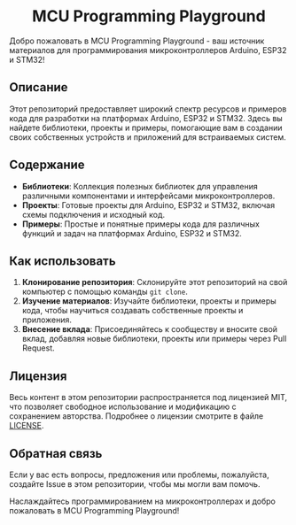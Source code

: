 <h1 align="center">
  MCU Programming Playground
</h1>

Добро пожаловать в MCU Programming Playground - ваш источник материалов для программирования микроконтроллеров Arduino, ESP32 и STM32!

## Описание

Этот репозиторий предоставляет широкий спектр ресурсов и примеров кода для разработки на платформах Arduino, ESP32 и STM32. Здесь вы найдете библиотеки, проекты и примеры, помогающие вам в создании своих собственных устройств и приложений для встраиваемых систем.

## Содержание

- **Библиотеки**: Коллекция полезных библиотек для управления различными компонентами и интерфейсами микроконтроллеров.
- **Проекты**: Готовые проекты для Arduino, ESP32 и STM32, включая схемы подключения и исходный код.
- **Примеры**: Простые и понятные примеры кода для различных функций и задач на платформах Arduino, ESP32 и STM32.

## Как использовать

1. **Клонирование репозитория**: Склонируйте этот репозиторий на свой компьютер с помощью команды `git clone`.
2. **Изучение материалов**: Изучайте библиотеки, проекты и примеры кода, чтобы научиться создавать собственные проекты и приложения.
3. **Внесение вклада**: Присоединяйтесь к сообществу и вносите свой вклад, добавляя новые библиотеки, проекты или примеры через Pull Request.

## Лицензия

Весь контент в этом репозитории распространяется под лицензией MIT, что позволяет свободное использование и модификацию с сохранением авторства. Подробнее о лицензии смотрите в файле [LICENSE](LICENSE).

## Обратная связь

Если у вас есть вопросы, предложения или проблемы, пожалуйста, создайте Issue в этом репозитории, чтобы мы могли вам помочь.

Наслаждайтесь программированием на микроконтроллерах и добро пожаловать в MCU Programming Playground!
